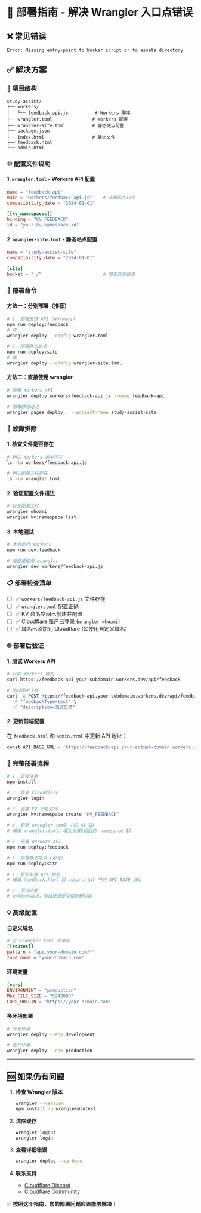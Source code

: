 # 🚀 部署指南 - 解决 Wrangler 入口点错误

## ❌ 常见错误
```
Error: Missing entry-point to Worker script or to assets directory
```

## ✅ 解决方案

### 📁 项目结构
```
study-assist/
├── workers/
│   └── feedback-api.js          # Workers 脚本
├── wrangler.toml               # Workers 配置
├── wrangler-site.toml          # 静态站点配置
├── package.json
├── index.html                  # 静态文件
├── feedback.html
└── admin.html
```

### ⚙️ 配置文件说明

#### 1. `wrangler.toml` - Workers API 配置
```toml
name = "feedback-api"
main = "workers/feedback-api.js"    # 正确的入口点
compatibility_date = "2024-01-01"

[[kv_namespaces]]
binding = "KV_FEEDBACK"
id = "your-kv-namespace-id"
```

#### 2. `wrangler-site.toml` - 静态站点配置
```toml
name = "study-assist-site"
compatibility_date = "2024-01-01"

[site]
bucket = "./"                       # 静态文件目录
```

### 🎯 部署命令

#### 方法一：分别部署（推荐）

```bash
# 1. 部署反馈 API (Workers)
npm run deploy:feedback
# 或
wrangler deploy --config wrangler.toml

# 2. 部署静态站点
npm run deploy:site  
# 或
wrangler deploy --config wrangler-site.toml
```

#### 方法二：直接使用 wrangler

```bash
# 部署 Workers API
wrangler deploy workers/feedback-api.js --name feedback-api

# 部署静态站点
wrangler pages deploy . --project-name study-assist-site
```

### 🔧 故障排除

#### 1. 检查文件是否存在
```bash
# 确认 Workers 脚本存在
ls -la workers/feedback-api.js

# 确认配置文件存在
ls -la wrangler.toml
```

#### 2. 验证配置文件语法
```bash
# 检查配置文件
wrangler whoami
wrangler kv:namespace list
```

#### 3. 本地测试
```bash
# 本地运行 Workers
npm run dev:feedback

# 或直接使用 wrangler
wrangler dev workers/feedback-api.js
```

### 📋 部署检查清单

- [ ] ✅ `workers/feedback-api.js` 文件存在
- [ ] ✅ `wrangler.toml` 配置正确
- [ ] ✅ KV 命名空间已创建并配置
- [ ] ✅ Cloudflare 账户已登录 (`wrangler whoami`)
- [ ] ✅ 域名已添加到 Cloudflare (如使用自定义域名)

### 🌐 部署后验证

#### 1. 测试 Workers API
```bash
# 获取 Workers 域名
curl https://feedback-api.your-subdomain.workers.dev/api/feedback

# 测试图片上传
curl -X POST https://feedback-api.your-subdomain.workers.dev/api/feedback \
  -F "feedbackType=test" \
  -F "description=测试反馈"
```

#### 2. 更新前端配置
在 `feedback.html` 和 `admin.html` 中更新 API 地址：
```javascript
const API_BASE_URL = 'https://feedback-api.your-actual-domain.workers.dev';
```

### 🔄 完整部署流程

```bash
# 1. 安装依赖
npm install

# 2. 登录 Cloudflare
wrangler login

# 3. 创建 KV 命名空间
wrangler kv:namespace create "KV_FEEDBACK"

# 4. 更新 wrangler.toml 中的 KV ID
# 编辑 wrangler.toml，填入步骤3返回的 namespace ID

# 5. 部署 Workers API
npm run deploy:feedback

# 6. 部署静态站点 (可选)
npm run deploy:site

# 7. 更新前端 API 地址
# 编辑 feedback.html 和 admin.html 中的 API_BASE_URL

# 8. 测试功能
# 访问你的站点，测试反馈提交和管理功能
```

### 💡 高级配置

#### 自定义域名
```toml
# 在 wrangler.toml 中添加
[[routes]]
pattern = "api.your-domain.com/*"
zone_name = "your-domain.com"
```

#### 环境变量
```toml
[vars]
ENVIRONMENT = "production"
MAX_FILE_SIZE = "5242880"
CORS_ORIGIN = "https://your-domain.com"
```

#### 多环境部署
```bash
# 开发环境
wrangler deploy --env development

# 生产环境  
wrangler deploy --env production
```

---

## 🆘 如果仍有问题

1. **检查 Wrangler 版本**
   ```bash
   wrangler --version
   npm install -g wrangler@latest
   ```

2. **清除缓存**
   ```bash
   wrangler logout
   wrangler login
   ```

3. **查看详细错误**
   ```bash
   wrangler deploy --verbose
   ```

4. **联系支持**
   - [Cloudflare Discord](https://discord.gg/cloudflaredev)
   - [Cloudflare Community](https://community.cloudflare.com/)

✅ **按照这个指南，您的部署问题应该能够解决！** 